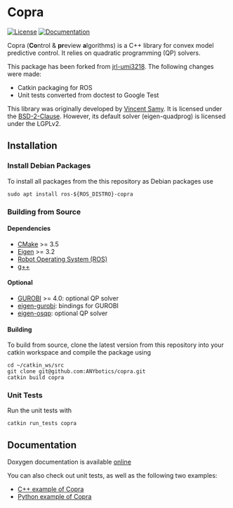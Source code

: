# Copra

[![License](https://img.shields.io/badge/License-BSD%202--Clause-green.svg)](https://opensource.org/licenses/BSD-2-Clause)
[![Documentation](https://img.shields.io/badge/doxygen-online-brightgreen?logo=read-the-docs&style=flat)](http://jrl-umi3218.github.io/copra/doxygen/HEAD/index.html)

Copra (**Co**ntrol & **pr**eview **a**lgorithms) is a C++ library for convex model predictive control. It relies on quadratic programming (QP) solvers.

This package has been forked from [jrl-umi3218](https://github.com/jrl-umi3218/copra). The following changes were made:

- Catkin packaging for ROS
- Unit tests converted from doctest to Google Test

This library was originally developed by [Vincent Samy](https://github.com/vsamy). It is licensed under the [BSD-2-Clause](https://opensource.org/licenses/BSD-2-Clause). However, its default solver (eigen-quadprog) is licensed under the LGPLv2.

## Installation

### Install Debian Packages

To install all packages from the this repository as Debian packages use

    sudo apt install ros-${ROS_DISTRO}-copra

### Building from Source

#### Dependencies

- [CMake](cmake.org) >= 3.5
- [Eigen](http://eigen.tuxfamily.org/index.php?title=Main_Page) >= 3.2
- [Robot Operating System (ROS)](http://wiki.ros.org)
- [g++](https://gcc.gnu.org/)

#### Optional

* [GUROBI](http://www.gurobi.com/) >= 4.0: optional QP solver
* [eigen-gurobi](https://github.com/vsamy/eigen-gurobi): bindings for GUROBI
* [eigen-osqp](https://github.com/jrl-umi3218/eigen-osqp.git): optional QP solver

#### Building

To build from source, clone the latest version from this repository into your catkin workspace and compile the package using

    cd ~/catkin_ws/src
    git clone git@github.com:ANYbotics/copra.git
    catkin build copra

### Unit Tests

Run the unit tests with

    catkin run_tests copra

## Documentation

Doxygen documentation is available [online](http://jrl-umi3218.github.io/copra/doxygen/HEAD/index.html)

You can also check out unit tests, as well as the following two examples:

* [C++ example of Copra](https://vsamy.github.io/en/blog/copra-example-cpp)
* [Python example of Copra](https://vsamy.github.io/en/blog/copra-example-python)
